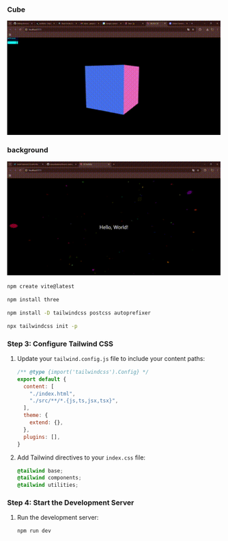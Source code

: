 <p align="center">
  <h3>Cube</h3>
  <img alt="cube" width="500" src="https://github.com/jakuzzibubbles/threeJs/blob/main/first-cube/public/cube.gif?raw=true" />
  <h3>background</h3>
  <img alt="hello" width="500" src="https://github.com/jakuzzibubbles/threeJs/blob/main/background/public/demo1.gif?raw=true" />
</p>




   ```bash
   npm create vite@latest
   ```



   ```bash
   npm install three
   ```



   ```bash
   npm install -D tailwindcss postcss autoprefixer
   ```



   ```bash
   npx tailwindcss init -p
   ```

### Step 3: Configure Tailwind CSS

1. Update your `tailwind.config.js` file to include your content paths:

   ```javascript
   /** @type {import('tailwindcss').Config} */
   export default {
     content: [
       "./index.html",
       "./src/**/*.{js,ts,jsx,tsx}",
     ],
     theme: {
       extend: {},
     },
     plugins: [],
   }
   ```

2. Add Tailwind directives to your `index.css` file:

   ```css
   @tailwind base;
   @tailwind components;
   @tailwind utilities;
   ```

### Step 4: Start the Development Server

1. Run the development server:

   ```bash
   npm run dev
   ```

